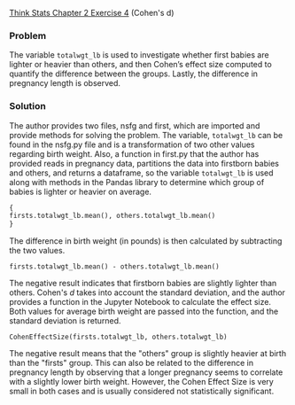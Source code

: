 [Think Stats Chapter 2 Exercise 4](http://greenteapress.com/thinkstats2/html/thinkstats2003.html#toc24) (Cohen's d)

### Problem
The variable `totalwgt_lb` is used to investigate whether first babies are lighter or heavier than others, and then Cohen’s effect size computed to quantify the difference between the groups. Lastly, the difference in pregnancy length is observed.

### Solution
The author provides two files, nsfg and first, which are imported and provide methods for solving the problem. The variable, `totalwgt_lb` can be found in the nsfg.py file and is a transformation of two other values regarding birth weight. Also, a function in first.py that the author has provided reads in pregnancy data, partitions the data into firstborn babies and others, and returns a dataframe, so the variable `totalwgt_lb` is used along with methods in the Pandas library to determine which group of babies is lighter or heavier on average.


```python
{
firsts.totalwgt_lb.mean(), others.totalwgt_lb.mean()
}
```

The difference in birth weight (in pounds) is then calculated by subtracting the two values.

    firsts.totalwgt_lb.mean() - others.totalwgt_lb.mean()

The negative result indicates that firstborn babies are slightly lighter than others. Cohen's *d* takes into account the standard deviation, and the author provides a function in the Jupyter Notebook to calculate the effect size. Both values for average birth weight are passed into the function, and the standard deviation is returned.

    CohenEffectSize(firsts.totalwgt_lb, others.totalwgt_lb)

The negative result means that the "others" group is slightly heavier at birth than the "firsts" group. This can also be related to the difference in pregnancy length by observing that a longer pregnancy seems to correlate with a slightly lower birth weight. However, the Cohen Effect Size is very small in both cases and is usually considered not statistically significant.
